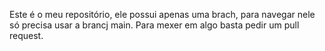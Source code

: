 Este é o meu repositório, ele possui apenas uma brach, para navegar nele só precisa usar a brancj main. Para mexer em algo basta pedir um pull request.
